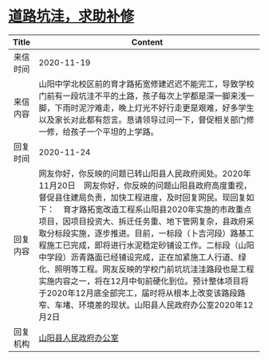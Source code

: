 # <a href="http://www.shangluo.gov.cn/zmhd/ldxxxx.jsp?urltype=leadermail.LeaderMailContentUrl&wbtreeid=1112&leadermailid=6629">道路坑洼，求助补修</a>
|Title|Content|
|:---:|---|
|来信时间|2020-11-19|
|来信内容|山阳中学北校区前的育才路拓宽修建迟迟不能完工，导致学校门前有一段坑洼不平的土路，孩子每次上学都是深一脚来浅一脚，下雨时泥泞难走，晚上灯光不好行走更是艰难，好多学生以及家长对此都有怨言。恳请领导过问一下，督促相关部门修一修，给孩子一个平坦的上学路。|
|回复时间|2020-11-24|
|回复内容|网友你好，你反映的问题已转山阳县人民政府阅处。2020年11月20日    网友你好，你反映的问题山阳县政府高度重视，督促县住建局负责，加快工程进度，及时回复网民。现回复如下：    育才路拓宽改造工程系山阳县2020年实施的市政重点项目，因项目投资大、拆迁任务重、地下管网复杂，县政府采取分标段实施，逐步推进。目前，一标段（卜吉河段）路基工程施工已完成，即将进行水泥稳定砂铺设工作。二标段（山阳中学段）沥青路面已经铺设完成，正在加紧施工人行道、绿化、照明等工程。网友反映的学校门前坑坑洼洼路段也是工程实施内容之一，将在12月中旬前硬化到位。预计整体项目将于2020年12月底全部完工，届时将从根本上改变该路段路窄、车堵、环境差的现状。山阳县人民政府办公室2020年12月2日|
|回复机构|<a href="../../categories/agencies/山阳县人民政府办公室.md">山阳县人民政府办公室</a>|
